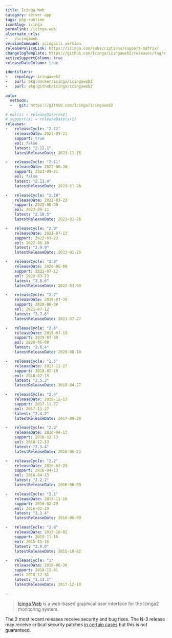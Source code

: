 ```yaml
---
title: Icinga Web
category: server-app
tags: php-runtime
iconSlug: icinga
permalink: /icinga-web
alternate_urls:
-   /icingaweb
versionCommand: icingacli version
releasePolicyLink: https://icinga.com/subscriptions/support-matrix/
changelogTemplate: https://github.com/Icinga/icingaweb2/releases/tag/v__LATEST__/
activeSupportColumn: true
releaseDateColumn: true

identifiers:
-   repology: icingaweb2
-   purl: pkg:docker/icinga/icingaweb2
-   purl: pkg:github/Icinga/icingaweb2

auto:
  methods:
  -   git: https://github.com/Icinga/icingaweb2

# eol(x) = releaseDate(x+2)
# support(x) = releaseDate(x+1)
releases:
-   releaseCycle: "2.12"
    releaseDate: 2023-09-21
    support: true
    eol: false
    latest: "2.12.1"
    latestReleaseDate: 2023-11-15

-   releaseCycle: "2.11"
    releaseDate: 2022-06-30
    support: 2023-09-21
    eol: false
    latest: "2.11.4"
    latestReleaseDate: 2023-01-26

-   releaseCycle: "2.10"
    releaseDate: 2022-03-23
    support: 2022-06-30
    eol: 2023-09-21
    latest: "2.10.5"
    latestReleaseDate: 2023-01-26

-   releaseCycle: "2.9"
    releaseDate: 2021-07-12
    support: 2022-03-23
    eol: 2022-06-30
    latest: "2.9.9"
    latestReleaseDate: 2023-01-26

-   releaseCycle: "2.8"
    releaseDate: 2020-06-08
    support: 2021-07-12
    eol: 2022-03-23
    latest: "2.8.6"
    latestReleaseDate: 2022-03-08

-   releaseCycle: "2.7"
    releaseDate: 2019-07-30
    support: 2020-06-08
    eol: 2021-07-12
    latest: "2.7.6"
    latestReleaseDate: 2021-07-27

-   releaseCycle: "2.6"
    releaseDate: 2018-07-19
    support: 2019-07-30
    eol: 2020-06-08
    latest: "2.6.4"
    latestReleaseDate: 2020-08-18

-   releaseCycle: "2.5"
    releaseDate: 2017-11-27
    support: 2018-07-19
    eol: 2018-07-19
    latest: "2.5.3"
    latestReleaseDate: 2018-04-27

-   releaseCycle: "2.4"
    releaseDate: 2016-12-13
    support: 2017-11-27
    eol: 2017-11-27
    latest: "2.4.2"
    latestReleaseDate: 2017-09-28

-   releaseCycle: "2.3"
    releaseDate: 2016-04-13
    support: 2016-12-13
    eol: 2016-12-13
    latest: "2.3.4"
    latestReleaseDate: 2016-06-23

-   releaseCycle: "2.2"
    releaseDate: 2016-02-29
    support: 2016-04-13
    eol: 2016-04-13
    latest: "2.2.2"
    latestReleaseDate: 2016-06-09

-   releaseCycle: "2.1"
    releaseDate: 2015-11-16
    support: 2016-02-29
    eol: 2016-02-29
    latest: "2.1.4"
    latestReleaseDate: 2016-06-09

-   releaseCycle: "2.0"
    releaseDate: 2015-10-02
    support: 2015-11-16
    eol: 2015-11-16
    latest: "2.0.0"
    latestReleaseDate: 2015-10-02

-   releaseCycle: "1"
    releaseDate: 2010-06-30
    support: 2018-12-31
    eol: 2018-12-31
    latest: "1.14.1"
    latestReleaseDate: 2017-12-19

---
```


> [Icinga Web](https://icinga.com/docs/icinga-web/latest/) is a web-based graphical user interface
> for the Icinga2 monitoring system.

The 2 most recent releases receive security and bug fixes. The N-3 release may receive critical
security patches [in certain cases](https://github.com/Icinga/icingaweb2/blob/main/SECURITY.md)
but this is not guaranteed.
